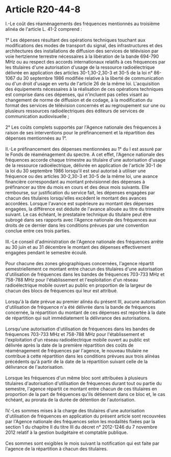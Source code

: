 # Article R20-44-8

I.-Le coût des réaménagements des fréquences mentionnés au troisième alinéa de l'article L. 41-2 comprend : 
<br clear="none" />  <br clear="none" />1° Les dépenses résultant des opérations techniques touchant aux modifications des modes de transport du signal, des infrastructures et des architectures des installations de diffusion des services de télévision par voie hertzienne terrestre nécessaires à la libération de la bande 694-790 MHz ou au respect des accords internationaux relatifs à ces fréquences par les titulaires d'une autorisation d'usage de la ressource radioélectrique délivrée en application des articles 30-1,30-2,30-3 et 30-5 de la loi n° 86-1067 du 30 septembre 1986 modifiée relative à la liberté de communication ou d'un droit d'usage en vertu de l'article 26 de la même loi. L'acquisition des équipements nécessaires à la réalisation de ces opérations techniques est comprise dans ces dépenses, qui n'incluent pas celles visant au changement de norme de diffusion et de codage, à la modification du format des services de télévision concernés et au regroupement sur une ou plusieurs ressources radioélectriques des éditeurs de services de communication audiovisuelle ; 
<br clear="none" />  <br clear="none" />2° Les coûts complets supportés par l'Agence nationale des fréquences à raison de ses interventions pour le préfinancement et la répartition des dépenses mentionnées au 1°. 
<br clear="none" />  <br clear="none" />II.-Le préfinancement des dépenses mentionnées au 1° du I est assuré par le Fonds de réaménagement du spectre. A cet effet, l'Agence nationale des fréquences accorde chaque trimestre au titulaire d'une autorisation d'usage de la ressource radioélectrique, délivrée en application de l'article 30-1 de la loi du 30 septembre 1986 lorsqu'il est seul autorisé à utiliser une fréquence ou des articles 30-2,30-3 et 30-5 de la même loi, une avance financière correspondant au montant prévisionnel des dépenses à préfinancer au titre du mois en cours et des deux mois suivants. Elle rembourse, sur justification du service fait, les dépenses engagées par chacun des titulaires lorsqu'elles excèdent le montant des avances accordées. Lorsque l'avance est supérieure au montant des dépenses engagées, la différence est déduite de l'avance allouée au titre du trimestre suivant. Le cas échéant, le prestataire technique du titulaire peut être subrogé dans ses rapports avec l'Agence nationale des fréquences aux droits de ce dernier dans les conditions prévues par une convention conclue entre ces trois parties. 
<br clear="none" />  <br clear="none" />III.-Le conseil d'administration de l'Agence nationale des fréquences arrête au 30 juin et au 31 décembre le montant des dépenses effectivement engagées pendant le semestre écoulé. 
<br clear="none" />  <br clear="none" />Pour chacune des zones géographiques concernées, l'agence répartit semestriellement ce montant entre chacun des titulaires d'une autorisation d'utilisation de fréquences dans les bandes de fréquences 703-733 MHz et 758-788 MHz pour l'établissement et l'exploitation d'un réseau radioélectrique mobile ouvert au public en proportion de la largeur de chacun des blocs de fréquences qui leur est attribué. 
<br clear="none" />  <br clear="none" />Lorsqu'à la date prévue au premier alinéa du présent III, aucune autorisation d'utilisation de fréquence n'a été délivrée dans la bande de fréquences concernée, la répartition du montant de ces dépenses est reportée à la date de répartition qui suit immédiatement la délivrance des autorisations. 
<br clear="none" />  <br clear="none" />Lorsqu'une autorisation d'utilisation de fréquences dans les bandes de fréquences 703-733 MHz et 758-788 MHz pour l'établissement et l'exploitation d'un réseau radioélectrique mobile ouvert au public est délivrée après la date de la première répartition des coûts de réaménagement de fréquences par l'agence, le nouveau titulaire ne contribue à cette répartition dans les conditions prévues aux trois alinéas précédents qu'à partir de la date de la répartition suivant celle de la délivrance de l'autorisation. 
<br clear="none" />  <br clear="none" />Lorsque les fréquences d'un même bloc sont attribuées à plusieurs titulaires d'autorisation d'utilisation de fréquences durant tout ou partie du semestre, l'agence répartit ce montant entre chacun de ces titulaires en proportion de la part de fréquences qu'ils détiennent dans ce bloc et, le cas échéant, au prorata de la durée de détention de l'autorisation. 
<br clear="none" />  <br clear="none" />IV.-Les sommes mises à la charge des titulaires d'une autorisation d'utilisation de fréquences en application du présent article sont recouvrées par l'Agence nationale des fréquences selon les modalités fixées par la section 1 du chapitre II du titre III du décret n° 2012-1246 du 7 novembre 2012 relatif à la gestion budgétaire et comptable publique. 
<br clear="none" />  <br clear="none" />Ces sommes sont exigibles le mois suivant la notification qui est faite par l'agence de la répartition à chacun des titulaires.
